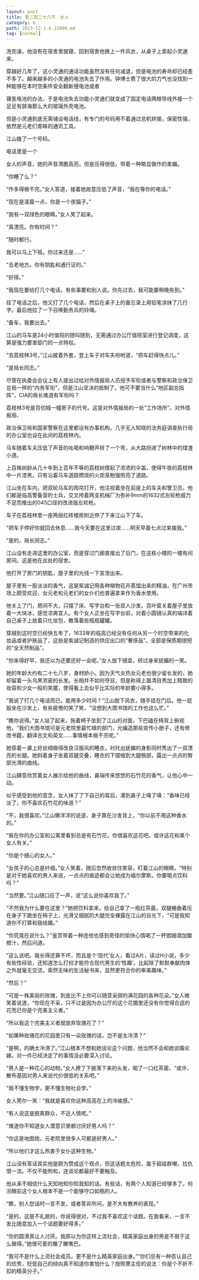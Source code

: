 ```yaml
---
layout: post
title: 第二百二十八节　女人
category: 6
path: 2013-12-1-6-22800.md
tag: [normal]
---
```


洗完澡，他没有在宿舍里就寝，回到宿舍他换上一件风衣，从桌子上拿起小灵通来。

穿越好几年了，这小灵通的通话功能虽然没有任何减退，但是电池的寿命却已经差不多了。越来越多的小灵通的电池失去了作用。钟博士费了很大的力气也没找到一种能够在本时空条件安全翻新锂电池或者

镍氢电池的办法，于是电池失去功能小灵通们就变成了固定电话两根导线外接一个足足有辞海那么大的玻璃外壳电池。

但是小灵通到底无需铺设电话线，有专门的号码用不着通过总机转接，保密性强，依然是元老们青睐的通讯工具。

江山拨了一个号码。

电话里是一个

女人的声音，她的声音清脆高亮，但是压得很低，带着一种略显做作的柔媚。

“你睡了么？”

“作多得做不完。”女人答道，接着她故意压低了声音，“我在等你的电话。”

“现在是凌晨一点，你是一个夜猫子。”

“我有一双绿色的眼睛。”女人笑了起来。

“真漂亮。你有时间？”

“随时都行。

我可以马上下班。你过来还是……”

“去老地方。你有钥匙和通行证的。”

“好得。”

“我现在要给打几个电话。有些事要和别人说。你先过去，我可能要稍晚些到。”

挂了电话之后，他又打了几个电话，然后在桌子上的备忘录上用铅笔涂抹了几行字。最后他拉了一下召唤勤务兵的铃绳。

“备车，我要出去。”

江山的马车是24小时值班的随叫随到，无需通过办公厅值班室进行登记调度，这算是强力要害部门的一点特权。

“去荔枝林3号，”江山披着外套，登上车子对车夫吩咐道，“把车赶得快点儿。”

“是局长同志。”

尽管在执委会会议上有人提出过给对外情报局人员授予军衔或者与警察和政治保卫总局一样的“内务军衔”，但是江山坚决的抵制了，他可不要当什么“地区副总指挥”，CIA的局长难道有军衔吗？

荔枝林3号是百仞城一幢房子的代号。这是对外情报局的一处“工作场所”。对外情报局、

政治保卫局和国家警察在这里都设有办事机构。几乎无人知晓的法务庭调查执行局的办公室也设在此间的荔枝林内。

马车随着车夫压低了声音的吆喝和响鞭声转了一个弯，从大路拐进了树林中的煤渣小道。

上百株树龄从几十年到上百年不等的荔枝树撑起了浓浓的伞盖，使得午夜的荔枝林中一片漆黑，只有沿着马车道路燃烧的火炬笼勉强照亮了道路。

江山坐在车内，把双轮马车的雨帘打开，他注视着坐在前座上的车夫和警卫员。他们都是临高警备营的士兵，交叉挎着两支机械厂为弥补9mm的1632式左轮枪威力不足而推出的045口径的改进版左轮枪。

车子在荔枝林里一座两层红砖楼房附近停了下来江山下了车。

“把车子停好你就回去休息……我今天要在这里过夜……明天早晨七点过来接我。”

“是的，局长同志。”

江山没有走进这里的办公室，而是穿过门廊直接出了后门，在这栋小楼的一楼有间房间。这是他在此处的宿舍。

他打开了房门的钥匙，屋子里的光线一下宣泄出来。

屋子里有一股淡淡的香气，这是紫诚记用各种植物花卉蒸馏出来的精油，在广州市场上颇受欢迎，女元老和元老们的女仆们也普遍拿来作为香水使用。

他关上了门，房间不大，只摆了床、写字台和一张双人沙发。百叶窗关着屋子里放着一大块冰，感觉凉爽宜人。有个女人正坐在写字台前，对着小圆镜认真的端详着自己桌子上放着只化妆包，散落着些瓶瓶罐罐。

穿越到这时空已经快五年了，1633年的临高已经没有任何从另一个时空带来的化妆品或者护肤品了，这些是紫诚记制造的供应出口的“奢侈品”。全部是保质期很短的“全天然制品”。

“你来得好早，我还以为还要还好一会呢。”女人放下镜盒，转过身来妩媚的一笑。

她的年龄大约有二十七八岁，身材娇小。因为天气炎热女元老也很少留长发的，她却留着一头乌黑浓密的长发。长相并不如何夺目，但是称得上眉清目秀加上精致的妆容和少女一般的笑靥，使得看上去似乎比实际的年龄要小得多。

“我说了打几个电话而已，能用多少时间？”江山脱下风衣，随手挂在门后。他一屁股坐在沙发上，有些疲倦的笑了笑，“没想到大图书馆的工作也这么忙。”

“瞧你说得。”女人站了起来，拖着椅子坐到了江山的对面，下巴磕在椅背上俯视他，“我们大图书馆可是元老院里最忙碌的部门，光编造那些宣传小册子，还有修改书籍，翻译古文和英文……事情根本做不完呢。”

她穿着一袭上好丝绸做得改良汉服风的睡衣，衬托出妩媚的身影同时秀出了一双漂亮的长腿。她斜着身子坐着双腿交叠，睡衣的下摆缩到大腿根部，露出一点点的臀部光滑的曲线。

江山肆意欣赏着女人展示给他的曲线，鼻端传来悠悠的石竹花的香气，让他心中一动。

似乎感受到他的意念，女人抹了了下自己的耳后，凑到鼻子上嗅了嗅：“香味已经淡了，你不喜欢石竹花的味道？”

“不，我很喜欢。”江山懒洋洋的说道，身子靠在沙发背上，“你以前不用这种香水的。”

“我在你的办公室和公寓里看到总是有石竹花，你很喜欢这花吧。或许这花和某个女人有关。”

“你是个细心的女人。”

“女孩子的心总是纤细。”女人笑着，随后忽然收敛住笑容，盯着江山的眼睛，“特别是对于她喜欢的男人来说，一点点的痕迹都会让她成为福尔摩斯。你要喝点饮料吗？”

“当然要。”江山随口应了一声，说“这么说你喜欢我了。”

“不然我为什么要在这里？”她把饮料拿来，给自己拿了一瓶红茶菌，双腿蜷曲着压在身子下跪坐在椅子上，光滑又细腻的大腿完全裸露在江山的目光下，“可是我知道你不打算和我结婚。”

“你究竟在说什么？”鉴赏带着一种连他也感到奇怪的愉快心情喝了一杯朗姆酒加酸橙汁，然后问道。

“这么说吧。我长得还算不坏，而且是个‘现代’女人，看过A片，读过H小说，多少有些性经验，还知道怎么打扮才能符合现代男生的‘性趣’。比起除了默默奉献肉体之外就毫无交流，索然无味的生活秘书来，显然更符合你的审美趣味。”

“然后？”

“可是一株美丽的玫瑰，到底比不上你可以随意采撷的满花园的各种花朵。”女人微笑着说道，“你现在不采，只不过是因为办公厅的这个花圃里还没有你觉得合适的花而已你是个完美主义者。”

“所以我这个完美主义者就放弃玫瑰花了？”

“如果种玫瑰花的花园里只有一朵玫瑰的话，岂不是太冷清？”

“是啊，的确太冷清了。”江山根本不想和她谈论这个问题，他当然不会和她谈婚论嫁。对一件已经决定了的事情没必要深入讨论。

“男人是一种花心的动物，”女人撩了下披落下来的头发，喝了一口红茶菌，“或许，散布基因对男人来说代价很低的关系吧。”

“我不懂生物学，更不懂生物社会学。”

女人莞尔一笑：“我就是喜欢你这种高高在上的冷峻感。”

“有人说这是脱离群众，不近人情呢。”

“难道你不知道女人潜意识里都讨厌好男人吗？”

“你这是地图炮，元老院里很多人可都是好男人。”

“所以他们才这么热衷于女仆这种生物。”

江山没有答话其实他是颇为赞成这个观点，但这话题太危险，属于超级群嘲，拉仇恨一流。不仅不能附和，连谈论都最好不要触及。

他从来不相信什么天知地知你知我知的话。有些话，有两个人知道已经够多了。何况眼前这个女人根本不是一个能够守口如瓶的人。

“瞧，别人您话时―言不发，或者答非所问，是不大有教养的表现。”

“是的，这是不礼貌的，你说得很对，不过我不喜欢这个话题。在我看来，一言不发比随意加入一个话题要好得多。”

“你的圆滑真让人讨厌。我原以为你这样上流社会，精英家庭出身的男是不屑于这么做得。”她很可爱的撇了撇嘴巴。

“我可不是什么上流社会成员。更不是什么精英家庭出身。”“你们总有一种否认自己的优秀，贬低自己的倾向真不知道你害怕什么？按照萧主任的说法：你是个不折不扣的精英分子。”
